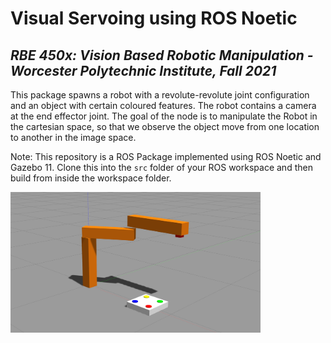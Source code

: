 # Visual Servoing using ROS Noetic

## *RBE 450x: Vision Based Robotic Manipulation - Worcester Polytechnic Institute, Fall 2021*

This package spawns a robot with a revolute-revolute joint configuration and an object with certain coloured features. The robot contains a camera at the end effector joint. The goal of the node is to manipulate the Robot in the cartesian space, so that we observe the object move from one location to another in the image space.

Note: This repository is a ROS Package implemented using ROS Noetic and Gazebo 11. Clone this into the `src` folder of your ROS workspace and then build from inside the workspace folder.

<img src="docs/robot_object_config.png" width=400/>
